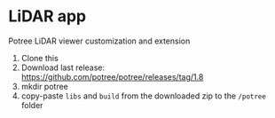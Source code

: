 # LiDAR app

Potree LiDAR viewer customization and extension

1.	Clone this
2.	Download last release: https://github.com/potree/potree/releases/tag/1.8
3.	mkdir potree
4.	copy-paste `libs` and `build` from the downloaded zip to the `/potree` folder
